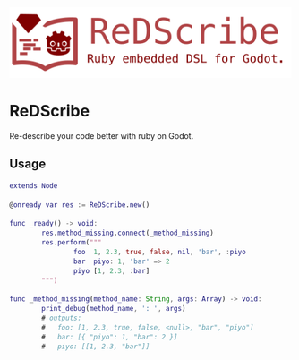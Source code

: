 <img src="icon/icon_with_title.png" alt="logo">

# ReDScribe
Re-describe your code better with ruby on Godot.


## Usage
```gdscript:your_node.gd
extends Node

@onready var res := ReDScribe.new()

func _ready() -> void:
		res.method_missing.connect(_method_missing)
		res.perform("""
				foo  1, 2.3, true, false, nil, 'bar', :piyo
				bar	 piyo: 1, 'bar' => 2 
				piyo [1, 2.3, :bar]
		""")

func _method_missing(method_name: String, args: Array) -> void:
		print_debug(method_name, ': ', args)
		# outputs:
		#   foo: [1, 2.3, true, false, <null>, "bar", "piyo"]
		#   bar: [{ "piyo": 1, "bar": 2 }]
		#   piyo: [[1, 2.3, "bar"]]
```
